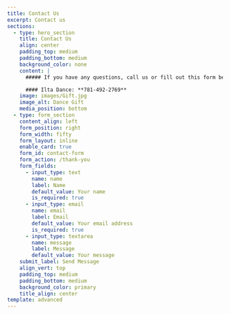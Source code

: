 ```yaml
---
title: Contact Us
excerpt: Contact us
sections:
  - type: hero_section
    title: Contact Us
    align: center
    padding_top: medium
    padding_bottom: medium
    background_color: none
    content: |
      ##### If you have any questions, call us or fill out this form below.

      #### Ilta Dance: **781-492-2769**
    image: images/Gift.jpg
    image_alt: Dance Gift
    media_position: bottom
  - type: form_section
    content_align: left
    form_position: right
    form_width: fifty
    form_layout: inline
    enable_card: true
    form_id: contact-form
    form_action: /thank-you
    form_fields:
      - input_type: text
        name: name
        label: Name
        default_value: Your name
        is_required: true
      - input_type: email
        name: email
        label: Email
        default_value: Your email address
        is_required: true
      - input_type: textarea
        name: message
        label: Message
        default_value: Your message
    submit_label: Send Message
    align_vert: top
    padding_top: medium
    padding_bottom: medium
    background_color: primary
    title_align: center
template: advanced
---
```


